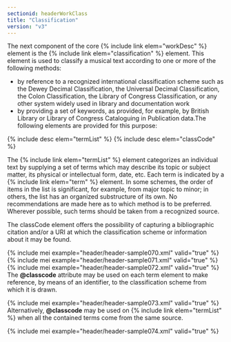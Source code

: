 ```yaml
---
sectionid: headerWorkClass
title: "Classification"
version: "v3"
---
```


The next component of the core {% include link elem="workDesc" %} element is the {% include link elem="classification" %} element. This element is used to classify a musical text
according to one or more of the following methods:

- by reference to a recognized international classification scheme such as the Dewey
Decimal Classification, the Universal Decimal Classification, the Colon Classification,
the Library of Congress Classification, or any other system widely used in library
and documentation work
- by providing a set of keywords, as provided, for example, by British Library or Library
of Congress Cataloguing in Publication data.The following elements are provided for this purpose:



{% include desc elem="termList" %}
{% include desc elem="classCode" %}




The {% include link elem="termList" %} element categorizes an individual text by supplying a
set of terms which may describe its topic or subject matter, its physical or intellectual
form, date, etc. Each term is indicated by a {% include link elem="term" %} element. In some
schemes, the order of items in the list is significant, for example, from major topic
to
minor; in others, the list has an organized substructure of its own. No recommendations
are
made here as to which method is to be preferred. Wherever possible, such terms should
be
taken from a recognized source.

The classCode element offers the possibility of capturing a bibliographic citation
and/or a
URI at which the classification scheme or information about it may be found.

{% include mei example="header/header-sample070.xml" valid="true" %}
{% include mei example="header/header-sample071.xml" valid="true" %}
{% include mei example="header/header-sample072.xml" valid="true" %}
The **@classcode** attribute may be used on each term element to make reference, by
means of an identifier, to the classification scheme from which it is drawn.

{% include mei example="header/header-sample073.xml" valid="true" %}
Alternatively, **@classcode** may be used on {% include link elem="termList" %} when all
the contained terms come from the same source.

{% include mei example="header/header-sample074.xml" valid="true" %}
